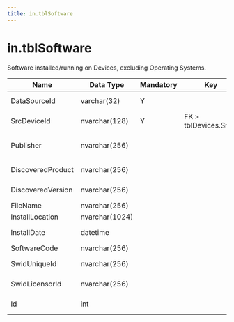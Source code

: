 ```yaml
---
title: in.tblSoftware
---
```

# in.tblSoftware

​Software installed/running on Devices, excluding Operating Systems.​​

| Name              | Data Type      | Mandatory | Key                   | Comment                                                                                         |
|-------------------|----------------|-----------|-----------------------|-------------------------------------------------------------------------------------------------|
| DataSourceId      | varchar(32)    | Y         |                       | Unique ID of the source of this record.                                                         |
| SrcDeviceId       | nvarchar(128)  | Y         | FK > tblDevices.SrcId​​ | Device this software product is installed on.                                                   |
| Publisher         | nvarchar(256)  |           |                       | Win32_Product.Vendor. Name of the software supplier. Must be an actual Publisher name or Empty. |
| DiscoveredProduct | nvarchar(256)  |           |                       | Name of the software product as discovered on the device.                                       |
| DiscoveredVe​rsion | nvarchar(256)  |           |                       | Version of the software product discovered on the device.                                       |
| ​FileName          | nvarchar(256)​  | ​          | ​                      | ​                                                                                                |
| InstallLocation   | nvarchar(1024) |           |                       |                                                                                                 |
| InstallDate       | datetime       |           |                       | Date and time the software was installed on this device.                                        |
| SoftwareCode      | nvarchar(256)  |           |                       | Win32_Product.IdentifyingNumber                                                                 |
| SwidUniqueId      | nvarchar(256)  |           |                       | Software Identification Tag as defined in ISO/IEC 19770-2.                                      |
| SwidLicensorId    | nvarchar(256)  |           |                       | Software Licensor ID as defined in ISO/IEC 19770-2.                                             |
| Id                | int            |           |                       | Generated during import. Leave empty.                                                           |